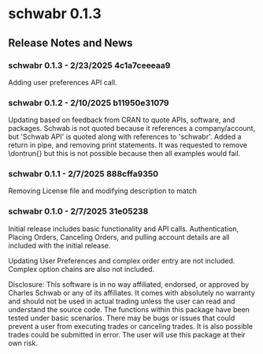 # schwabr 0.1.3

## Release Notes and News

### schwabr 0.1.3 - 2/23/2025 4c1a7ceeeaa9

Adding user preferences API call.

### schwabr 0.1.2 - 2/10/2025 b11950e31079

Updating based on feedback from CRAN to quote APIs, software, and packages. 
Schwab is not quoted because it references a company/account, but 'Schwab API'
is quoted along with references to 'schwabr'. Added a return in pipe, and 
removing print statements. It was requested to remove \dontrun{} but this is
not possible because then all examples would fail. 

### schwabr 0.1.1 - 2/7/2025 888cffa9350

Removing License file and modifying description to match

### schwabr 0.1.0 - 2/7/2025 31e05238

Initial release includes basic functionality and API calls. Authentication,
Placing Orders, Canceling Orders, and pulling account details are all included
with the initial release.

Updating User Preferences and complex order entry are not included. Complex
option chains are also not included. 

Disclosure: 
This software is in no way affiliated, endorsed, or approved by Charles Schwab
or any of its affiliates. It comes with absolutely no warranty and
should not be used in actual trading unless the user can read and understand the
source code. The functions within this package have been tested under basic
scenarios. There may be bugs or issues that could prevent a user from executing
trades or canceling trades. It is also possible trades could be submitted in
error. The user will use this package at their own risk.
